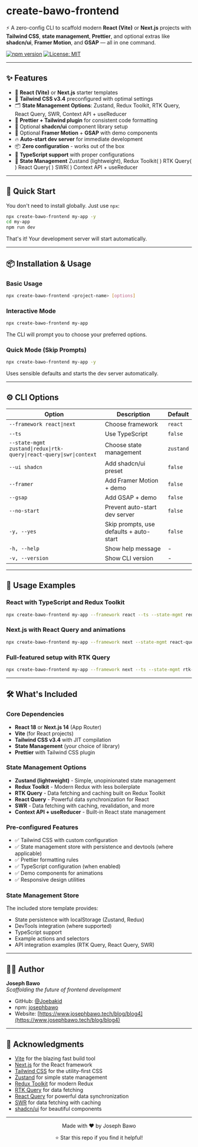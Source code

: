 # create-bawo-frontend

⚡ A zero-config CLI to scaffold modern **React (Vite)** or **Next.js** projects with **Tailwind CSS**, **state management**, **Prettier**, and optional extras like **shadcn/ui**, **Framer Motion**, and **GSAP** — all in one command.

[![npm version](https://badge.fury.io/js/create-bawo-frontend.svg)](https://badge.fury.io/js/create-bawo-frontend)
[![License: MIT](https://img.shields.io/badge/License-MIT-yellow.svg)](https://opensource.org/licenses/MIT)

---

## ✨ Features

- 🚀 **React (Vite)** or **Next.js** starter templates
- 🎨 **Tailwind CSS v3.4** preconfigured with optimal settings
- 🗂 **State Management Options**: Zustand, Redux Toolkit, RTK Query, React Query, SWR, Context API + useReducer
- 💅 **Prettier + Tailwind plugin** for consistent code formatting
- 🧩 Optional **shadcn/ui** component library setup
- 🎥 Optional **Framer Motion** + **GSAP** with demo components
- 🔥 **Auto-start dev server** for immediate development
- 📦 **Zero configuration** - works out of the box
- 🎯 **TypeScript support** with proper configurations
- 🎯 **State Management** Zustand (lightweight), Redux Toolkit( ) RTK Query( ) React Query( ) SWR( ) Context API + useReducer

---

## 🚀 Quick Start

You don't need to install globally. Just use `npx`:

```bash
npx create-bawo-frontend my-app -y
cd my-app
npm run dev
```

That's it! Your development server will start automatically.

---

## 📦 Installation & Usage

### Basic Usage

```bash
npx create-bawo-frontend <project-name> [options]
```

### Interactive Mode

```bash
npx create-bawo-frontend my-app
```

The CLI will prompt you to choose your preferred options.

### Quick Mode (Skip Prompts)

```bash
npx create-bawo-frontend my-app -y
```

Uses sensible defaults and starts the dev server automatically.

---

## ⚙️ CLI Options

| Option                                                              | Description                             | Default   |
| ------------------------------------------------------------------- | --------------------------------------- | --------- |
| `--framework react\|next`                                           | Choose framework                        | `react`   |
| `--ts`                                                              | Use TypeScript                          | `false`   |
| `--state-mgmt zustand\|redux\|rtk-query\|react-query\|swr\|context` | Choose state management                 | `zustand` |
| `--ui shadcn`                                                       | Add shadcn/ui preset                    | `false`   |
| `--framer`                                                          | Add Framer Motion + demo                | `false`   |
| `--gsap`                                                            | Add GSAP + demo                         | `false`   |
| `--no-start`                                                        | Prevent auto-start dev server           | `false`   |
| `-y, --yes`                                                         | Skip prompts, use defaults + auto-start | `false`   |
| `-h, --help`                                                        | Show help message                       | -         |
| `-v, --version`                                                     | Show CLI version                        | -         |

---

## 🎯 Usage Examples

### React with TypeScript and Redux Toolkit

```bash
npx create-bawo-frontend my-app --framework react --ts --state-mgmt redux -y
```

### Next.js with React Query and animations

```bash
npx create-bawo-frontend my-app --framework next --state-mgmt react-query --framer --gsap -y
```

### Full-featured setup with RTK Query

```bash
npx create-bawo-frontend my-app --framework next --ts --state-mgmt rtk-query --ui shadcn --framer --gsap -y
```

---

## 🛠 What's Included

### Core Dependencies

- **React 18** or **Next.js 14** (App Router)
- **Vite** (for React projects)
- **Tailwind CSS v3.4** with JIT compilation
- **State Management** (your choice of library)
- **Prettier** with Tailwind CSS plugin

### State Management Options

- **Zustand (lightweight)** - Simple, unopinionated state management
- **Redux Toolkit** - Modern Redux with less boilerplate
- **RTK Query** - Data fetching and caching built on Redux Toolkit
- **React Query** - Powerful data synchronization for React
- **SWR** - Data fetching with caching, revalidation, and more
- **Context API + useReducer** - Built-in React state management

### Pre-configured Features

- ✅ Tailwind CSS with custom configuration
- ✅ State management store with persistence and devtools (where applicable)
- ✅ Prettier formatting rules
- ✅ TypeScript configuration (when enabled)
- ✅ Demo components for animations
- ✅ Responsive design utilities

### State Management Store

The included store template provides:

- State persistence with localStorage (Zustand, Redux)
- DevTools integration (where supported)
- TypeScript support
- Example actions and selectors
- API integration examples (RTK Query, React Query, SWR)

---

## 🧑‍💻 Author

**Joseph Bawo**  
_Scaffolding the future of frontend development_

- GitHub: [@Joebakid](https://github.com/Joebakid)
- npm: [josephbawo](https://www.npmjs.com/~josephbawo)
- Website: [https://www.josephbawo.tech/blog/blog4](https://www.josephbawo.tech/blog/blog4)

---

## 🙏 Acknowledgments

- [Vite](https://vitejs.dev/) for the blazing fast build tool
- [Next.js](https://nextjs.org/) for the React framework
- [Tailwind CSS](https://tailwindcss.com/) for the utility-first CSS
- [Zustand](https://github.com/pmndrs/zustand) for simple state management
- [Redux Toolkit](https://redux-toolkit.js.org/) for modern Redux
- [RTK Query](https://redux-toolkit.js.org/rtk-query/overview) for data fetching
- [React Query](https://tanstack.com/query/) for powerful data synchronization
- [SWR](https://swr.vercel.app/) for data fetching with caching
- [shadcn/ui](https://ui.shadcn.com/) for beautiful components

---

<div align="center">
  <p>Made with ❤️ by Joseph Bawo</p>
  <p>⭐ Star this repo if you find it helpful!</p>
</div>
